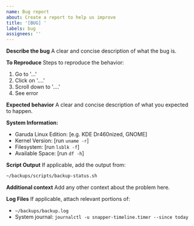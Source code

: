 ```yaml
---
name: Bug report
about: Create a report to help us improve
title: '[BUG] '
labels: bug
assignees: ''
---
```


**Describe the bug**
A clear and concise description of what the bug is.

**To Reproduce**
Steps to reproduce the behavior:
1. Go to '...'
2. Click on '....'
3. Scroll down to '....'
4. See error

**Expected behavior**
A clear and concise description of what you expected to happen.

**System Information:**
- Garuda Linux Edition: [e.g. KDE Dr460nized, GNOME]
- Kernel Version: [run `uname -r`]
- Filesystem: [run `lsblk -f`]
- Available Space: [run `df -h`]

**Script Output**
If applicable, add the output from:
```bash
~/backups/scripts/backup-status.sh
```

**Additional context**
Add any other context about the problem here.

**Log Files**
If applicable, attach relevant portions of:
- `~/backups/backup.log`
- System journal: `journalctl -u snapper-timeline.timer --since today`
